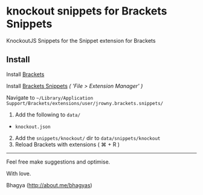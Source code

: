knockout snippets for Brackets Snippets
======

KnockoutJS Snippets for the Snippet extension for Brackets

## Install

Install [Brackets](http://brackets.io/)

Install [Brackets Snippets](https://github.com/jrowny/brackets-snippets) *( 'File > Extension Manager' )*

Navigate to `~/Library/Application Support/Brackets/extensions/user/jrowny.brackets.snippets/`

1. Add the following to `data/`
  * `knockout.json`
2. Add the `snippets/knockout/` dir to `data/snippets/knockout`
3. Reload Brackets with extensions ( ⌘ + R )

---


Feel free make suggestions and optimise.

With love.

Bhagya (http://about.me/bhagyas)

